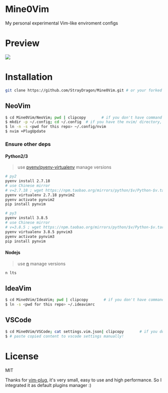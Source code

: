 # Mine0Vim
My personal experimental Vim-like enviroment configs

# Preview

![](https://s1.ax1x.com/2020/04/02/GtPMGR.png)

# Installation
```bash
git clone https://github.com/StrayDragon/Mine0Vim.git # or your forked repo
```

## NeoVim
```bash
$ cd Mine0Vim/NeoVim; pwd | clipcopy       # if you don't have command clipcopy, just copy the `pwd` of this repo
$ mkdir -p ~/.config; cd ~/.config  # if you have the nvim/ directory, just backup it(rename to another directory)
$ ln -n -s <pwd for this repo> ~/.config/nvim
$ nvim +PlugUpdate
```

### Ensure other deps
#### Python2/3
> use [pyenv/pyenv-virtualenv](https://github.com/pyenv/pyenv-installer) manage versions
```bash
# py2
pyenv install 2.7.18
# use Chinese mirror
# v=2.7.18 ; wget https://npm.taobao.org/mirrors/python/$v/Python-$v.tar.xz -P ~/.pyenv/cache/;pyenv install $v
pyenv virtualenv 2.7.18 pynvim2
pyenv activate pynvim2
pip install pynvim

# py3
pyenv install 3.8.5
# use Chinese mirror
# v=3.8.5 ; wget https://npm.taobao.org/mirrors/python/$v/Python-$v.tar.xz -P ~/.pyenv/cache/;pyenv install $v
pyenv virtualenv 3.8.5 pynvim3
pyenv activate pynvim3
pip install pynvim
```
#### Nodejs 
> use [n](https://github.com/tj/n)  manage versions
```bash
n lts
```

## IdeaVim
```bash
$ cd Mine0Vim/IdeaVim; pwd | clipcopy       # if you don't have command clipcopy, just copy the `pwd` of this repo
$ ln -s <pwd for this repo> ~/.ideavimrc
```

## VSCode
```bash
$ cd Mine0Vim/VSCode; cat settings.vim.json| clipcopy       # if you don't have command clipcopy, just copy the `pwd` of this repo
$ # paste copied content to vscode settings manually!
```

# License

MIT

Thanks for [vim-plug](https://github.com/junegunn/vim-plug), it's very small, easy to use and high performance.
So I integrated it as default plugins manager :)
